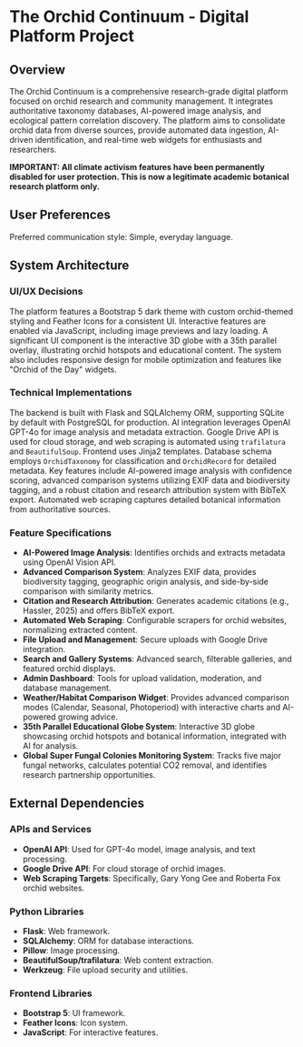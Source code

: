 # The Orchid Continuum - Digital Platform Project

## Overview

The Orchid Continuum is a comprehensive research-grade digital platform focused on orchid research and community management. It integrates authoritative taxonomy databases, AI-powered image analysis, and ecological pattern correlation discovery. The platform aims to consolidate orchid data from diverse sources, provide automated data ingestion, AI-driven identification, and real-time web widgets for enthusiasts and researchers. 

**IMPORTANT: All climate activism features have been permanently disabled for user protection. This is now a legitimate academic botanical research platform only.**

## User Preferences

Preferred communication style: Simple, everyday language.

## System Architecture

### UI/UX Decisions
The platform features a Bootstrap 5 dark theme with custom orchid-themed styling and Feather Icons for a consistent UI. Interactive features are enabled via JavaScript, including image previews and lazy loading. A significant UI component is the interactive 3D globe with a 35th parallel overlay, illustrating orchid hotspots and educational content. The system also includes responsive design for mobile optimization and features like "Orchid of the Day" widgets.

### Technical Implementations
The backend is built with Flask and SQLAlchemy ORM, supporting SQLite by default with PostgreSQL for production. AI integration leverages OpenAI GPT-4o for image analysis and metadata extraction. Google Drive API is used for cloud storage, and web scraping is automated using `trafilatura` and `BeautifulSoup`. Frontend uses Jinja2 templates. Database schema employs `OrchidTaxonomy` for classification and `OrchidRecord` for detailed metadata. Key features include AI-powered image analysis with confidence scoring, advanced comparison systems utilizing EXIF data and biodiversity tagging, and a robust citation and research attribution system with BibTeX export. Automated web scraping captures detailed botanical information from authoritative sources.

### Feature Specifications
- **AI-Powered Image Analysis**: Identifies orchids and extracts metadata using OpenAI Vision API.
- **Advanced Comparison System**: Analyzes EXIF data, provides biodiversity tagging, geographic origin analysis, and side-by-side comparison with similarity metrics.
- **Citation and Research Attribution**: Generates academic citations (e.g., Hassler, 2025) and offers BibTeX export.
- **Automated Web Scraping**: Configurable scrapers for orchid websites, normalizing extracted content.
- **File Upload and Management**: Secure uploads with Google Drive integration.
- **Search and Gallery Systems**: Advanced search, filterable galleries, and featured orchid displays.
- **Admin Dashboard**: Tools for upload validation, moderation, and database management.
- **Weather/Habitat Comparison Widget**: Provides advanced comparison modes (Calendar, Seasonal, Photoperiod) with interactive charts and AI-powered growing advice.
- **35th Parallel Educational Globe System**: Interactive 3D globe showcasing orchid hotspots and botanical information, integrated with AI for analysis.
- **Global Super Fungal Colonies Monitoring System**: Tracks five major fungal networks, calculates potential CO2 removal, and identifies research partnership opportunities.

## External Dependencies

### APIs and Services
- **OpenAI API**: Used for GPT-4o model, image analysis, and text processing.
- **Google Drive API**: For cloud storage of orchid images.
- **Web Scraping Targets**: Specifically, Gary Yong Gee and Roberta Fox orchid websites.

### Python Libraries
- **Flask**: Web framework.
- **SQLAlchemy**: ORM for database interactions.
- **Pillow**: Image processing.
- **BeautifulSoup/trafilatura**: Web content extraction.
- **Werkzeug**: File upload security and utilities.

### Frontend Libraries
- **Bootstrap 5**: UI framework.
- **Feather Icons**: Icon system.
- **JavaScript**: For interactive features.